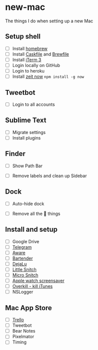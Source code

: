 # new-mac

The things I do when setting up a new Mac


## Setup shell

- [ ] Install [homebrew](https://brew.sh)
- [ ] Install [Caskfile](Caskfile) and [Brewfile](Brewfile)
- [ ] Install [iTerm 3](https://www.iterm2.com/version3.html)
- [ ] Login locally on GitHub
- [ ] Login to heroku
- [ ] Install [zeit now](https://zeit.co/) `npm install -g now`

## Tweetbot

- [ ] Login to all accounts

## Sublime Text

- [ ] Migrate settings
- [ ] Install plugins

## Finder

- [ ] Show Path Bar
- [ ] Remove labels and clean up Sidebar


## Dock

- [ ] Auto-hide dock
- [ ] Remove all the  things


## Install and setup

- [ ] Google Drive
- [ ] [Telegram](https://itunes.apple.com/us/app/telegram/id747648890?mt=12)
- [ ] [Aware](https://itunes.apple.com/us/app/aware/id1082170746?mt=12)
- [ ] [Bartender](https://www.macbartender.com/)
- [ ] [DejaLu](https://dejalu.me/)
- [ ] [Little Snitch](https://www.obdev.at/products/littlesnitch/index.html)
- [ ] [Micro Snitch](https://www.obdev.at/products/microsnitch/index.html)
- [ ] [Apple watch screensaver](http://www.rasmusnielsen.dk/applewatch/)
- [ ] [Overkill - kill iTunes](https://github.com/KrauseFx/overkill-for-mac/releases/download/1.0/Overkill.zip)
- [ ] NSLogger

## Mac App Store

- [ ] [Trello](https://itunes.apple.com/us/app/trello/id1278508951?mt=12)
- [ ] Tweetbot
- [ ] Bear Notes
- [ ] Pixelmator
- [ ] Timing
